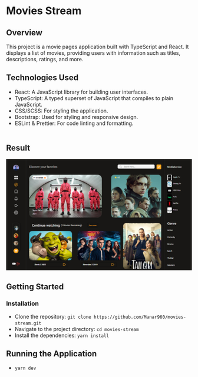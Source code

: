 # Movies Stream
## Overview
This project is a movie pages application built with TypeScript and React. It displays a list of movies, providing users with information such as titles, descriptions, ratings, and more.

## Technologies Used
* React: A JavaScript library for building user interfaces.
* TypeScript: A typed superset of JavaScript that compiles to plain JavaScript.
* CSS/SCSS: For styling the application.
* Bootstrap: Used for styling and responsive design.
* ESLint & Prettier: For code linting and formatting.
  <br><br>
## Result  
![Example Image](https://github.com/Manar960/movies-stream/blob/main/src/assets/dashbored.png?raw=true)

## Getting Started
### Installation
* Clone the repository: `git clone https://github.com/Manar960/movies-stream.git`
* Navigate to the project directory: `cd movies-stream`
* Install the dependencies: `yarn install`

## Running the Application
* `yarn dev`

